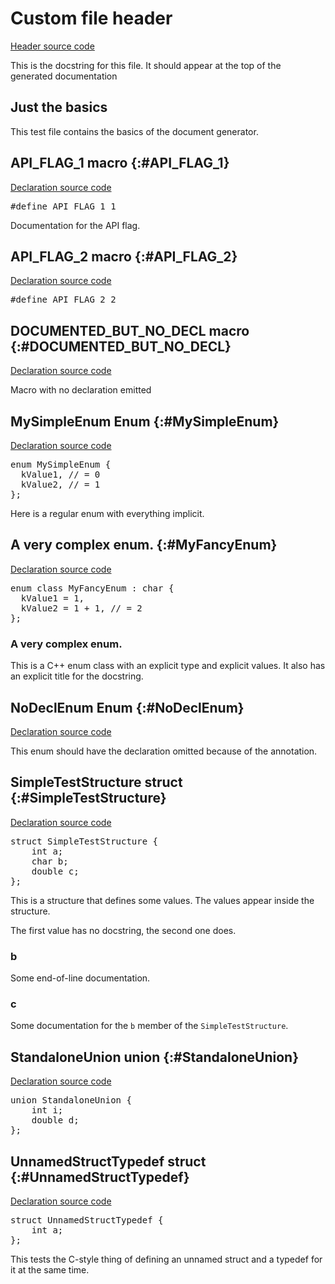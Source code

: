 # Custom file header

[Header source code](https://fuchsia.googlesource.com/fuchsia/+/refs/heads/main/tools/cppdocgen/e2e_test/basics.h)


This is the docstring for this file. It should appear at the top of the generated documentation

## Just the basics

This test file contains the basics of the document generator.
## API_FLAG_1 macro {:#API_FLAG_1}

[Declaration source code](https://fuchsia.googlesource.com/fuchsia/+/refs/heads/main/tools/cppdocgen/e2e_test/basics.h#17)

<pre class="devsite-disable-click-to-copy">
<span class="kwd">#define</span> <span class="lit">API_FLAG_1</span> 1
</pre>

Documentation for the API flag.

## API_FLAG_2 macro {:#API_FLAG_2}

[Declaration source code](https://fuchsia.googlesource.com/fuchsia/+/refs/heads/main/tools/cppdocgen/e2e_test/basics.h#18)

<pre class="devsite-disable-click-to-copy">
<span class="kwd">#define</span> <span class="lit">API_FLAG_2</span> 2
</pre>


## DOCUMENTED_BUT_NO_DECL macro {:#DOCUMENTED_BUT_NO_DECL}

[Declaration source code](https://fuchsia.googlesource.com/fuchsia/+/refs/heads/main/tools/cppdocgen/e2e_test/basics.h#24)

Macro with no declaration emitted 

## MySimpleEnum Enum {:#MySimpleEnum}

[Declaration source code](https://fuchsia.googlesource.com/fuchsia/+/refs/heads/main/tools/cppdocgen/e2e_test/basics.h#44)

<pre class="devsite-disable-click-to-copy">
<span class="kwd">enum</span> <span class="typ">MySimpleEnum</span> {
  kValue1, <span class="com">// = 0</span>
  kValue2, <span class="com">// = 1</span>
};
</pre>

Here is a regular enum with everything implicit.


## A very complex enum. {:#MyFancyEnum}

[Declaration source code](https://fuchsia.googlesource.com/fuchsia/+/refs/heads/main/tools/cppdocgen/e2e_test/basics.h#53)

<pre class="devsite-disable-click-to-copy">
<span class="kwd">enum class</span> <span class="typ">MyFancyEnum</span> : <span class="typ">char</span> {
  kValue1 = 1,
  kValue2 = 1 + 1, <span class="com">// = 2</span>
};
</pre>

### A very complex enum.

This is a C++ enum class with an explicit type and explicit values. It also has an explicit
title for the docstring.


## NoDeclEnum Enum {:#NoDeclEnum}

[Declaration source code](https://fuchsia.googlesource.com/fuchsia/+/refs/heads/main/tools/cppdocgen/e2e_test/basics.h#62)

This enum should have the declaration omitted because of the  annotation.


## SimpleTestStructure struct {:#SimpleTestStructure}

[Declaration source code](https://fuchsia.googlesource.com/fuchsia/+/refs/heads/main/tools/cppdocgen/e2e_test/basics.h#29)

<pre class="devsite-disable-click-to-copy">
<span class="kwd">struct</span> SimpleTestStructure {
    <span class="typ">int</span> a;
    <span class="typ">char</span> b;
    <span class="typ">double</span> c;
};
</pre>

This is a structure that defines some values. The values appear inside the structure.

The first value has no docstring, the second one does.

### b

Some end-of-line documentation.

### c

Some documentation for the `b` member of the `SimpleTestStructure`.

## StandaloneUnion union {:#StandaloneUnion}

[Declaration source code](https://fuchsia.googlesource.com/fuchsia/+/refs/heads/main/tools/cppdocgen/e2e_test/basics.h#38)

<pre class="devsite-disable-click-to-copy">
<span class="kwd">union</span> StandaloneUnion {
    <span class="typ">int</span> i;
    <span class="typ">double</span> d;
};
</pre>

## UnnamedStructTypedef struct {:#UnnamedStructTypedef}

[Declaration source code](https://fuchsia.googlesource.com/fuchsia/+/refs/heads/main/tools/cppdocgen/e2e_test/basics.h#71)

<pre class="devsite-disable-click-to-copy">
<span class="kwd">struct</span> UnnamedStructTypedef {
    <span class="typ">int</span> a;
};
</pre>

This tests the C-style thing of defining an unnamed struct and a typedef for it at the same time.

